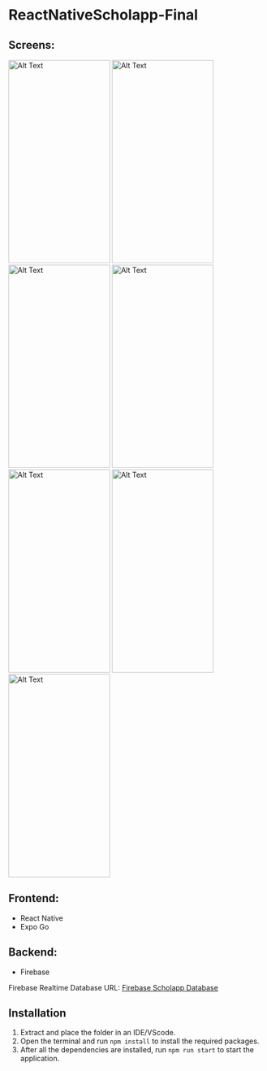 # ReactNativeScholapp-Final
## Screens:
<img src="https://snipboard.io/b8H9nD.jpg" alt="Alt Text" width="200" height="400"> <img src="https://snipboard.io/ZcFG9p.jpg" alt="Alt Text" width="200" height="400"> 
<img src="https://snipboard.io/xplR1k.jpg" alt="Alt Text" width="200" height="400"> <img src="https://snipboard.io/4tO2Dc.jpg" alt="Alt Text" width="200" height="400">
<img src="https://snipboard.io/RWvrc6.jpg" alt="Alt Text" width="200" height="400"> <img src="https://snipboard.io/lDPLSK.jpg" alt="Alt Text" width="200" height="400">
<img src="https://snipboard.io/iId3vN.jpg" alt="Alt Text" width="200" height="400"> 

## Frontend:
- React Native
- Expo Go

## Backend:
- Firebase

Firebase Realtime Database URL: [Firebase Scholapp Database](https://console.firebase.google.com/project/authfirebasescholapp/database/authfirebasescholapp-default-rtdb/data)

## Installation
1. Extract and place the folder in an IDE/VScode.
2. Open the terminal and run `npm install` to install the required packages.
3. After all the dependencies are installed, run `npm run start` to start the application.
